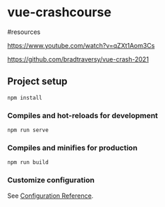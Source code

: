 # vue-crashcourse

#resources

https://www.youtube.com/watch?v=qZXt1Aom3Cs

https://github.com/bradtraversy/vue-crash-2021

## Project setup
```
npm install
```

### Compiles and hot-reloads for development
```
npm run serve
```

### Compiles and minifies for production
```
npm run build
```

### Customize configuration
See [Configuration Reference](https://cli.vuejs.org/config/).
